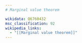 ```yaml
---
# Marginal value theorem

wikidata: Q6760432
msc_classification: 92
wikipedia_links:
  - "[[Marginal value theorem]]"
---
```

